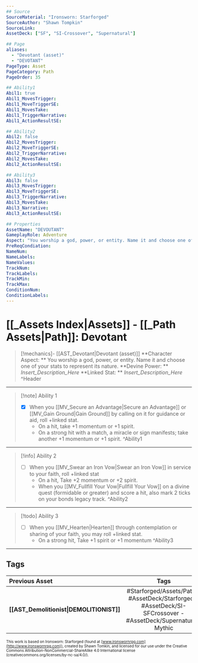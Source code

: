 ```yaml
---
## Source
SourceMaterial: "Ironsworn: Starforged"
SourceAuthor: "Shawn Tompkin"
SourceLink: 
AssetDeck: ["SF", "SI-Crossover", "Supernatural"]

## Page
aliases:
  - "Devotant (asset)"
  - "DEVOTANT"
PageType: Asset
PageCategory: Path
PageOrder: 35

## Ability1
Abil1: true
Abil1_MovesTrigger:
Abil1_MoveTriggerSE:
Abil1_MovesTake:
Abil1_TriggerNarrative:
Abil1_ActionResultSE:

## Ability2
Abil2: false
Abil2_MovesTrigger:
Abil2_MoveTriggerSE:
Abil2_TriggerNarrative:
Abil2_MovesTake:
Abil2_ActionResultSE:

## Ability3
Abil3: false
Abil3_MovesTrigger:
Abil3_MoveTriggerSE:
Abil3_TriggerNarrative:
Abil3_MovesTake:
Abil3_Narrative:
Abil3_ActionResultSE:

## Properties
AssetName: "DEVOUTANT"
GameplayRole: Adventure
Aspect: "You worship a god, power, or entity. Name it and choose one of your stats to represent its nature."
PreReqCondiation: 
NameNum:
NameLabels:
NameValues:
TrackNum:
TrackLabels:
TrackMin:
TrackMax:
ConditionNum:
ConditionLabels:
---
```

# [[_Assets Index|Assets]] - [[_Path Assets|Path]]: Devotant
> [!mechanics]- [[AST_Devotant|Devotant (asset)]]
> **Character Aspect: ** You worship a god, power, or entity. Name it and choose one of your stats to represent its nature.
> **Devine Power: ** _Insert_Description_Here_
> **Linked Stat: ** _Insert_Description_Here_ ^Header
___
> [!note] Ability 1
> - [x] When you [[MV_Secure an Advantage|Secure an Advantage]] or [[MV_Gain Ground|Gain Ground]] by calling on it for guidance or aid, roll +linked stat.
> 	- On a hit, take +1 momentum or +1 spirit. 
> 	- On a strong hit with a match, a miracle or sign manifests; take another +1 momentum or +1 spirit. ^Ability1
___
> [!info] Ability 2
> - [ ] When you [[MV_Swear an Iron Vow|Swear an Iron Vow]] in service to your faith, roll +linked stat
> 	- On a hit, Take +2 momentum or +2 spirit. 
> 	- When you [[MV_Fullfill Your Vow|Fullfill Your Vow]] on a divine quest (formidable or greater) and score a hit, also mark 2 ticks on your bonds legacy track. ^Ability2
___
> [!todo] Ability 3
> - [ ] When you [[MV_Hearten|Hearten]] through contemplation or sharing of your faith, you may roll +linked stat. 
> 	- On a strong hit, Take +1 spirit or +1 momentum ^Ability3
___

## Tags
| Previous Asset | Tags | Next Asset |
| :--- | :---: | ---: |
| **[[AST_Demolitionist\|DEMOLITIONIST]]** | #Starforged/Assets/Path - #AssetDeck/Starforged - #AssetDeck/SI-SFCrossover - #AssetDeck/Supernatural-Mythic | **[[AST_Diplomat\|DIPLOMAT]]** |

<font size=-2>This work is based on Ironsworn: Starforged (found at [www.ironswornrpg.com](http://www.ironswornrpg.com)), created by Shawn Tomkin, and licensed for our use under the Creative Commons Attribution-NonCommercial-ShareAlike 4.0 International license  (creativecommons.org/licenses/by-nc-sa/4.0/).</font>